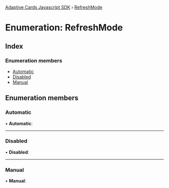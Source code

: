 [Adaptive Cards Javascript SDK](../README.md) › [RefreshMode](refreshmode.md)

# Enumeration: RefreshMode

## Index

### Enumeration members

* [Automatic](refreshmode.md#automatic)
* [Disabled](refreshmode.md#disabled)
* [Manual](refreshmode.md#manual)

## Enumeration members

###  Automatic

• **Automatic**:

___

###  Disabled

• **Disabled**:

___

###  Manual

• **Manual**:
